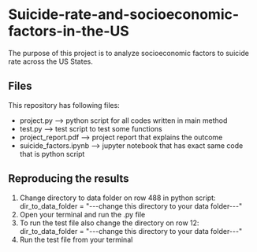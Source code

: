 # Suicide-rate-and-socioeconomic-factors-in-the-US
The purpose of this project is to analyze socioeconomic factors to suicide rate across the US States. 

## Files

This repository has following files:
* project.py              --> python script for all codes written in main method
* test.py                 --> test script to test some functions
* project_report.pdf      --> project report that explains the outcome
* suicide_factors.ipynb   --> jupyter notebook that has exact same code that is python script

## Reproducing the results
1) Change directory to data folder on row 488 in python script:         dir_to_data_folder = "---change this directory to your data folder---"
2) Open your terminal and run the .py file 
3) To run the test file also change the directory on row 12:            dir_to_data_folder = "---change this directory to your data folder---"
4) Run the test file from your terminal
